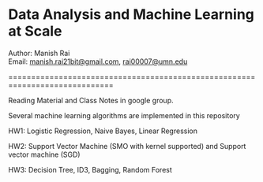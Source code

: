 # Data Analysis and Machine Learning at Scale

Author: Manish Rai <br>
Email: manish.rai21bit@gmail.com, rai00007@umn.edu <br>

=============================================================================

Reading Material and Class Notes in google group.

Several machine learning algorithms are implemented in this repository

HW1: Logistic Regression, Naive Bayes, Linear Regression

HW2: Support Vector Machine (SMO with kernel supported) and Support vector machine (SGD)

HW3: Decision Tree, ID3, Bagging, Random Forest

